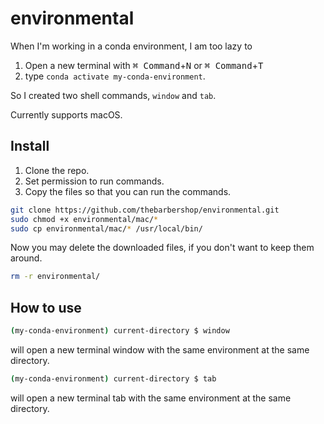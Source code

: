 # environmental

When I'm working in a conda environment, I am too lazy to

<!-- markdownlint-disable no-inline-html -->

1. Open a new terminal with <kbd>⌘ Command</kbd>+<kbd>N</kbd> or <kbd>⌘ Command</kbd>+<kbd>T</kbd>
2. type `conda activate my-conda-environment`.

<!-- markdownlint-enable no-inline-html -->

So I created two shell commands, `window` and `tab`.

Currently supports macOS.

## Install

1. Clone the repo.
2. Set permission to run commands.
3. Copy the files so that you can run the commands.

```bash
git clone https://github.com/thebarbershop/environmental.git
sudo chmod +x environmental/mac/*
sudo cp environmental/mac/* /usr/local/bin/
```

Now you may delete the downloaded files, if you don't want to keep them around.

```bash
rm -r environmental/
```

## How to use

```bash
(my-conda-environment) current-directory $ window
```

will open a new terminal window with the same environment at the same directory.

```bash
(my-conda-environment) current-directory $ tab
```

will open a new terminal tab with the same environment at the same directory.